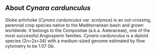 About *Cynara cardunculus*
--------------------------

Globe artichoke (*Cynara cardunculus* var. *scolymus*) is an
out-crossing, perennial crop species native to the Mediterranean basin
and grown worldwide. It belongs to the Compositae (a.k.a. Asteraceae),
one of the most successful Angiosperm families. *Cynara cardunculus* is
a diploid species (2n=2x=34) with a medium-sized genome estimated by
flow cytometry to be 1.07 Gb.
